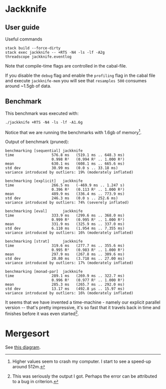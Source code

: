 Jackknife
=========

User guide
----------
Useful commands

    stack build --force-dirty
    stack exec jackknife -- +RTS -N4 -ls -lf -A2g
    threadscope jackknife.eventlog

Note that compile-time flags are controlled in the cabal-file.

If you disable the `debug` flag and enable the `profiling` flag in the
cabal file and execute `jackknife-mem` you will see that `resamples 500`
consumes around ~1.5gb of data.

Benchmark
---------
This benchmark was executed with:

    ./jackknife +RTS -N4 -ls -lf -A1.6g

Notice that we are running the benchmarks with 1.6gb of memory[^1].

Output of benchmark (pruned):

    benchmarking [sequential] jackknife
    time                 576.8 ms   (519.1 ms .. 648.3 ms)
                         0.998 R²   (0.994 R² .. 1.000 R²)
    mean                 630.1 ms   (608.1 ms .. 665.6 ms)
    std dev              30.99 ms   (0.0 s .. 33.18 ms)
    variance introduced by outliers: 19% (moderately inflated)

    benchmarking [explicit]   jackknife
    time                 266.5 ms   (-469.9 ms .. 1.247 s)
                         0.396 R²   (0.113 R² .. 1.000 R²)
    mean                 489.9 ms   (336.4 ms .. 773.9 ms)
    std dev              246.3 ms   (0.0 s .. 252.6 ms)
    variance introduced by outliers: 74% (severely inflated)

    benchmarking [eval]       jackknife
    time                 333.9 ms   (299.6 ms .. 368.0 ms)
                         0.999 R²   (0.995 R² .. 1.000 R²)
    mean                 331.9 ms   (325.9 ms .. 337.0 ms)
    std dev              6.110 ms   (1.954 ms .. 7.355 ms)
    variance introduced by outliers: 16% (moderately inflated)

    benchmarking [strat]      jackknife
    time                 319.6 ms   (277.7 ms .. 355.6 ms)
                         0.995 R²   (0.983 R² .. 1.000 R²)
    mean                 297.9 ms   (267.8 ms .. 309.6 ms)
    std dev              20.80 ms   (3.718 ms .. 27.00 ms)
    variance introduced by outliers: 17% (moderately inflated)

    benchmarking [monad-par]  jackknife
    time                 289.1 ms   (269.9 ms .. 322.7 ms)
                         0.996 R²   (0.977 R² .. 1.000 R²)
    mean                 285.3 ms   (265.7 ms .. 292.0 ms)
    std dev              13.17 ms   (492.8 μs .. 15.97 ms)
    variance introduced by outliers: 16% (moderately inflated)

It seems that we have invented a time-machine - namely our explicit parallel
version -- that's pretty impressive, it's so fast that it travels back in time
and finishes before it was even started[^2].

[^1]: Higher values seem to crash my computer. I start to see a speed-up
      around 512m.
[^2]: This was seriously the output I got. Perhaps the error can be attributed
      to a bug in criterion.

Mergesort
=========

See [this diagram](assets/mergesort.png).

